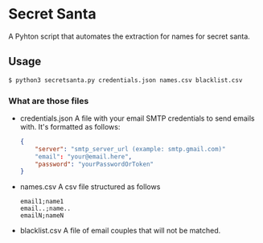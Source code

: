 # Secret Santa
A Pyhton script that automates the extraction for names for secret santa.
## Usage
```bash
$ python3 secretsanta.py credentials.json names.csv blacklist.csv
```
### What are those files
- credentials.json
    A file with your email SMTP credentials to send emails with. It's formatted as follows:
    ```json
    {
        "server": "smtp_server_url (example: smtp.gmail.com)"
        "email": "your@email.here",
        "password": "yourPasswordOrToken"
    }
    ```
- names.csv
    A csv file structured as follows
    ```csv
    email1;name1
    email..;name..
    emailN;nameN
    ```
- blacklist.csv
    A file of email couples that will not be matched.


